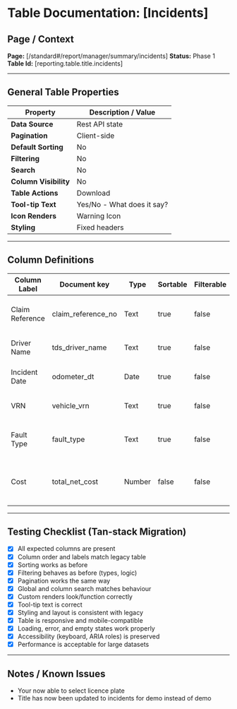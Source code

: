 # Table Documentation: [Incidents]

## Page / Context
**Page:** [/standard#/report/manager/summary/incidents]
**Status:** Phase 1
**Table Id:** [reporting.table.title.incidents]

---

## General Table Properties

| Property             | Description / Value |
|----------------------|---------------------|
| **Data Source**      | Rest API state |
| **Pagination**       | Client-side |
| **Default Sorting**  | No |
| **Filtering**        | No |
| **Search**           | No |
| **Column Visibility**| No |
| **Table Actions**    | Download |
| **Tool-tip Text**    | Yes/No - What does it say? |
| **Icon Renders**     | Warning Icon |
| **Styling**          | Fixed headers |

---

## Column Definitions

| Column Label     | Document key       | Type   | Sortable | Filterable | Notes                                                        |
|------------------|--------------------|--------|----------|------------|--------------------------------------------------------------|
| Claim Reference  | claim_reference_no | Text   | true     | false      | Unique identifier for the claim (UUID format)                |
| Driver Name      | tds_driver_name    | Text   | true     | false      | Full name of the driver involved                             |
| Incident Date    | odometer_dt        | Date   | true     | false      | Date when the incident occurred                              |
| VRN              | vehicle_vrn        | Text   | true     | false      | Vehicle Registration Number                                  |
| Fault Type       | fault_type         | Text   | true     | false      | Categorisation of fault (e.g., Driver, Third Party, etc.)    |
| Cost             | total_net_cost     | Number | false    | false      | Monetary cost associated with the incident (nullable)        |

---

## Testing Checklist (Tan-stack Migration)

- [x] All expected columns are present
- [x] Column order and labels match legacy table
- [x] Sorting works as before
- [x] Filtering behaves as before (types, logic)
- [x] Pagination works the same way
- [x] Global and column search matches behaviour
- [x] Custom renders look/function correctly
- [x] Tool-tip text is correct
- [x] Styling and layout is consistent with legacy
- [x] Table is responsive and mobile-compatible
- [x] Loading, error, and empty states work properly
- [x] Accessibility (keyboard, ARIA roles) is preserved
- [x] Performance is acceptable for large datasets

---

## Notes / Known Issues

- Your now able to select licence plate
- Title has now been updated to incidents for demo instead of demo
